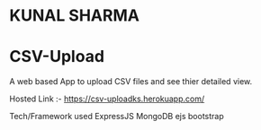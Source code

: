 # KUNAL SHARMA
# CSV-Upload
A web based App to upload CSV files and see thier detailed view.

Hosted Link :- https://csv-uploadks.herokuapp.com/

Tech/Framework used
ExpressJS
MongoDB
ejs
bootstrap
